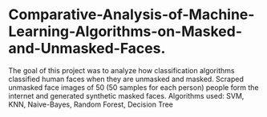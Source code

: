 # Comparative-Analysis-of-Machine-Learning-Algorithms-on-Masked-and-Unmasked-Faces.
The goal of this project was to analyze how classification algorithms classified human faces when they are unmasked and masked. Scraped unmasked face images of 50 (50 samples for each person) people form the internet and generated synthetic masked faces. Algorithms used: SVM, KNN, Naive-Bayes, Random Forest, Decision Tree
